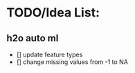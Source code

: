 # TODO/Idea List:

## h2o auto ml
- [] update feature types
- [] change missing values from -1 to NA
